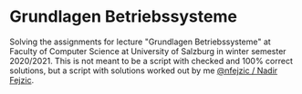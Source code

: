 # Grundlagen Betriebssysteme

Solving the assignments for lecture "Grundlagen Betriebssysteme" at Faculty of Computer Science at University of Salzburg in winter semester 2020/2021.
This is not meant to be a script with checked and 100% correct solutions, but a script with solutions worked out by me [@nfejzic / Nadir Fejzic](https://www.github.com/nfejzic).
